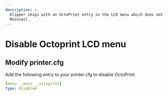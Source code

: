 ```yaml
---
description: >-
  Klipper ships with an OctoPrint entry in the LCD menu which does not work with
  Mainsail.
---
```


# Disable Octoprint LCD menu

## Modify printer.cfg <a href="#modify-printercfg" id="modify-printercfg"></a>

Add the following entry to your printer.cfg to disable OctoPrint:

```yaml
[menu __main __octoprint]
type: disabled
```
